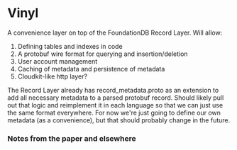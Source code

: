 # Vinyl

A convenience layer on top of the FoundationDB Record Layer. Will allow:

1.  Defining tables and indexes in code
2.  A protobuf wire format for querying and insertion/deletion
3.  User account management
4.  Caching of metadata and persistence of metadata
5.  Cloudkit-like http layer?

The Record Layer already has record_metadata.proto as an extension to add all necessary metadata
to a parsed protobuf record. Should likely pull out that logic and reimplement it in each language
so that we can just use the same format everywhere. For now we're just going to define our own
metadata (as a convenience), but that should probably change in the future.

<!-- validate(Descriptors.Descriptor) must be called before calling eval(FDBRecordStoreBase, EvaluationContext, FDBRecord), or bad things may happen. -->

### Notes from the paper and elsewhere
